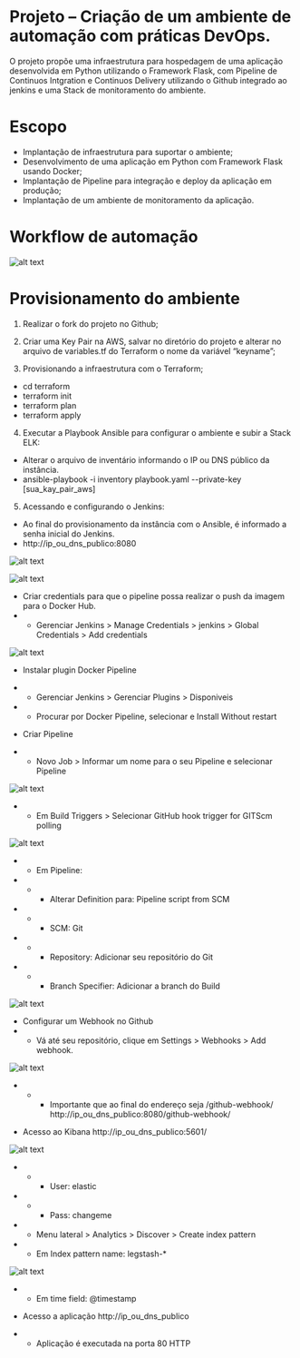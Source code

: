 Projeto – Criação de um ambiente de automação com práticas DevOps.
=================================================================

O projeto propõe uma infraestrutura para hospedagem de uma aplicação desenvolvida em Python utilizando o Framework Flask, com Pipeline de Continuos Intgration e Continuos Delivery utilizando o Github integrado ao jenkins e uma Stack de monitoramento do ambiente.

Escopo
======

* Implantação de infraestrutura para suportar o ambiente;
* Desenvolvimento de uma aplicação em Python com Framework Flask usando Docker;
* Implantação de Pipeline para integração e deploy da aplicação em produção;
* Implantação de um ambiente de monitoramento da aplicação.

Workflow de automação
=====================

![alt text](https://github.com/nsadriano/projeto-instituto/blob/main/projeto_challenge.jpeg?raw=true)

Provisionamento do ambiente
===========================

1. Realizar o fork do projeto no Github;

2. Criar uma Key Pair na AWS, salvar no diretório do projeto e alterar no arquivo de variables.tf do Terraform o nome da variável “keyname”;

3. Provisionando a infraestrutura com o Terraform;
 * cd terraform
 * terraform init
 * terraform plan
 * terraform apply

4. Executar a Playbook Ansible para configurar o ambiente e subir a Stack ELK:
 * Alterar o arquivo de inventário informando o IP ou DNS público da instância. 
 * ansible-playbook -i inventory playbook.yaml --private-key [sua_kay_pair_aws]

5. Acessando e configurando o Jenkins: 
 * Ao final do provisionamento da instância com o Ansible, é informado a senha inicial do Jenkins.
 * http://ip_ou_dns_publico:8080

 ![alt text](https://github.com/nsadriano/projeto-instituto/blob/main/images/jenkins-install-plugins.png?raw=true)

 ![alt text](https://github.com/nsadriano/projeto-instituto/blob/main/images/jenkins-create-user.png?raw=true)

 * Criar credentials para que o pipeline possa realizar o push da imagem para o Docker Hub.
 * * Gerenciar Jenkins > Manage Credentials > jenkins > Global Credentials  > Add credentials

 ![alt text](https://github.com/nsadriano/projeto-instituto/blob/main/images/jenkins-credentials.png?raw=true)

 * Instalar plugin Docker Pipeline
 * * Gerenciar Jenkins > Gerenciar Plugins > Disponiveis 
 * * Procurar por Docker Pipeline, selecionar e Install Without restart
 
 * Criar Pipeline
 * * Novo Job > Informar um nome para o seu Pipeline e selecionar Pipeline

 ![alt text](https://github.com/nsadriano/projeto-instituto/blob/main/images/jenkins-create-job.png?raw=true)

* * Em Build Triggers > Selecionar GitHub hook trigger for GITScm polling

 ![alt text](https://github.com/nsadriano/projeto-instituto/blob/main/images/jenkins-build-trigger.png?raw=true)

* * Em Pipeline:
* * * Alterar Definition para: Pipeline script from SCM
* * * SCM: Git
* * * Repository: Adicionar seu repositório do Git
* * * Branch Specifier: Adicionar a branch do Build

 ![alt text](https://github.com/nsadriano/projeto-instituto/blob/main/images/jenkins-pipeline-config.png?raw=true)


* Configurar um Webhook no Github
* * Vá até seu repositório, clique em Settings > Webhooks > Add webhook.

 ![alt text](https://github.com/nsadriano/projeto-instituto/blob/main/images/github-webhook.png?raw=true)

* * * Importante que ao final do endereço seja /github-webhook/
http://ip_ou_dns_publico:8080/github-webhook/

* Acesso ao Kibana
http://ip_ou_dns_publico:5601/

 ![alt text](https://github.com/nsadriano/projeto-instituto/blob/main/images/kibana-login.png?raw=true)

* * * User: elastic
* * * Pass: changeme

* * Menu lateral > Analytics > Discover > Create index pattern

* * Em Index pattern name: legstash-*

 ![alt text](https://github.com/nsadriano/projeto-instituto/blob/main/images/kibana-index-pattern.png?raw=true)

* * Em time field: @timestamp

* Acesso a aplicação
http://ip_ou_dns_publico

* * Aplicação é executada na porta 80 HTTP








